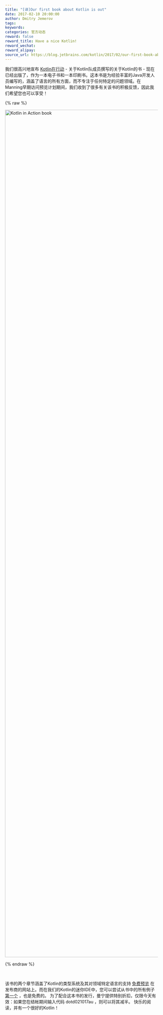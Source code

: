 ```yaml
---
title: "[译]Our first book about Kotlin is out"
date: 2017-02-10 20:00:00
author: Dmitry Jemerov
tags:
keywords:
categories: 官方动态
reward: false
reward_title: Have a nice Kotlin!
reward_wechat:
reward_alipay:
source_url: https://blog.jetbrains.com/kotlin/2017/02/our-first-book-about-kotlin-is-out/
---
```


我们很高兴地宣布 [Kotlin在行动](https://www.manning.com/books/kotlin-in-action) - 关于Kotlin队成员撰写的关于Kotlin的书 - 现在已经出版了，作为一本电子书和一本印刷书。这本书是为经验丰富的Java开发人员编写的，涵盖了语言的所有方面，而不专注于任何特定的问题领域。在Manning早期访问预览计划期间，我们收到了很多有关该书的积极反馈，因此我们希望您也可以享受！

{% raw %}
<p><img alt="Kotlin in Action book" class="alignnone size-full wp-image-4584" height="2792" src="https://d3nmt5vlzunoa1.cloudfront.net/kotlin/files/2017/02/20170209_112611.jpeg" width="2988"/></p>
{% endraw %}

<span id =“more-4582”> </span> <br/>

该书的两个章节涵盖了Kotlin的类型系统及其对领域特定语言的支持 [免费预览](https://www.manning.com/books/kotlin-in-action#downloads) 在发布商的网站上。而在我们的Kotlin的迷你IDE中，您可以尝试从书中的所有例子 [第一个](http://try.kotlinlang.org/#/Kotlin%20in%20Action/chapter%201/1.1/1.1_ATasteOfKotlin.kt) ，也是免费的。
为了配合这本书的发行，曼宁提供特别折扣，仅限今天有效：如果您在结帐期间输入代码</em> dotd021017au </em>，则可以将其减半。
快乐的阅读，并有一个很好的Kotlin！
